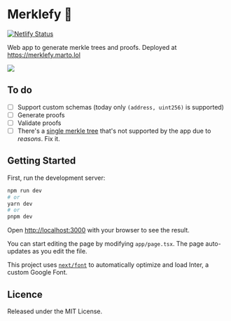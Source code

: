 # Merklefy 🍃
[![Netlify Status](https://api.netlify.com/api/v1/badges/b312fd88-d78f-464d-a2a9-7c8997cf2f7f/deploy-status)](https://app.netlify.com/sites/merklefy/deploys)

Web app to generate merkle trees and proofs. Deployed at https://merklefy.marto.lol

![](https://github.com/martriay/merklefy/blob/main/merklefy.gif)

## To do

- [ ] Support custom schemas (today only `(address, uint256)` is supported)
- [ ] Generate proofs
- [ ] Validate proofs
- [ ] There's a [single merkle tree](https://github.com/martriay/merklefy/blob/main/app/page.tsx#L10-L12) that's not supported by the app due to _reasons_. Fix it.

## Getting Started

First, run the development server:

```bash
npm run dev
# or
yarn dev
# or
pnpm dev
```

Open [http://localhost:3000](http://localhost:3000) with your browser to see the result.

You can start editing the page by modifying `app/page.tsx`. The page auto-updates as you edit the file.

This project uses [`next/font`](https://nextjs.org/docs/basic-features/font-optimization) to automatically optimize and load Inter, a custom Google Font.

## Licence

Released under the MIT License.
